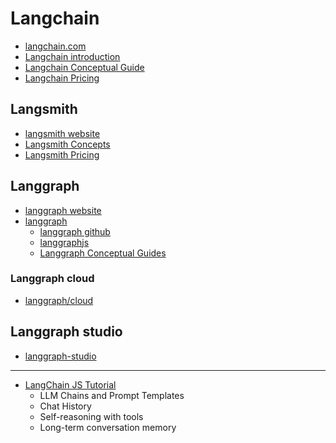 # Langchain

- [langchain.com](https://www.langchain.com/)
- [Langchain introduction](https://python.langchain.com/v0.2/docs/introduction/)
- [Langchain Conceptual Guide](https://python.langchain.com/v0.2/docs/concepts/)
- [Langchain Pricing](https://www.langchain.com/pricing)

## Langsmith

- [langsmith website](https://www.langchain.com/langsmith)
- [Langsmith Concepts](https://docs.smith.langchain.com/concepts)
- [Langsmith Pricing](https://docs.smith.langchain.com/pricing)

## Langgraph

- [langgraph website](https://www.langchain.com/langgraph)
- [langgraph](https://langchain-ai.github.io/langgraph/)
    - [langgraph github](https://github.com/langchain-ai/langgraph)
    - [langgraphjs](https://github.com/langchain-ai/langgraphjs)
    - [Langgraph Conceptual Guides](https://langchain-ai.github.io/langgraph/concepts/)

### Langgraph cloud

- [langgraph/cloud](https://langchain-ai.github.io/langgraph/cloud/)

## Langgraph studio

- [langgraph-studio](https://github.com/langchain-ai/langgraph-studio)

---

- [LangChain JS Tutorial](https://www.youtube.com/playlist?list=PL4HikwTaYE0EG379sViZZ6QsFMjJ5Lfwj)
    - LLM Chains and Prompt Templates
    - Chat History
    - Self-reasoning with tools
    - Long-term conversation memory